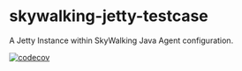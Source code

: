 # skywalking-jetty-testcase
A Jetty Instance within SkyWalking Java Agent configuration.

[![codecov](https://codecov.io/gh/dmsolr/skywalking-jetty-testcase/branch/master/graph/badge.svg?token=AU9OL8NC22)](https://codecov.io/gh/dmsolr/skywalking-jetty-testcase)
